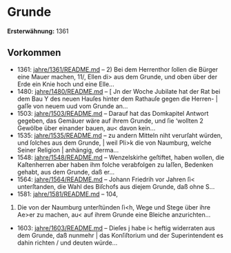 # Grunde

**Ersterwähnung:** 1361

## Vorkommen
- 1361: [jahre/1361/README.md](../jahre/1361/README.md) – 2) Bei dem Herrenthor ſollen die Bürger eine Mauer
machen, 11/, Ellen di> aus dem Grunde, und oben über
der Erde ein Knie hoch und eine Elle...
- 1480: [jahre/1480/README.md](../jahre/1480/README.md) – [ Jn der Woche Jubilate hat der Rat bei dem Bau
Y des neuen Hauſes hinter dem Rathauſe gegen die Herren-
| gaſſe von neuem uud vom Grunde an...
- 1503: [jahre/1503/README.md](../jahre/1503/README.md) – Darauf hat das Domkapitel Antwort
gegeben, das Gemäuer wäre auf ihrem Grunde, und ſie
‘wollten 2 Gewölbe über einander bauen, au< davon
kein...
- 1535: [jahre/1535/README.md](../jahre/1535/README.md) – zu andern Mitteln
niht verurſaht würden, und ſolches aus dem Grunde, |
weil Pli>k die von Naumburg, welche Seiner Religion |
anhängig, derma...
- 1548: [jahre/1548/README.md](../jahre/1548/README.md) – Wenzelskirhe geſtiftet,
haben wollen, die Kaſtenherren aber haben ihm folche
verabfolgen zu laſſen, Bedenken gehabt, aus dem Grunde,
daß er...
- 1564: [jahre/1564/README.md](../jahre/1564/README.md) – Johann
Friedrih vor Jahren ſi< unterſtanden, die Wahl des
Biſchofs aus diejem Grunde, daß ohne S...
- 1581: [jahre/1581/README.md](../jahre/1581/README.md) – 104,

1) Die von der Naumburg unterſtünden ſi<h, Wege
und Stege über ihre Ae>er zu machen, au< auf ihrem
Grunde eine Bleiche anzurichten...
- 1603: [jahre/1603/README.md](../jahre/1603/README.md) – Dieſes j
habe i< heftig widerraten aus dem Grunde, daß nunmehr |
das Konſiſtorium und der Superintendent es dahin richten /
und deuten würde...
